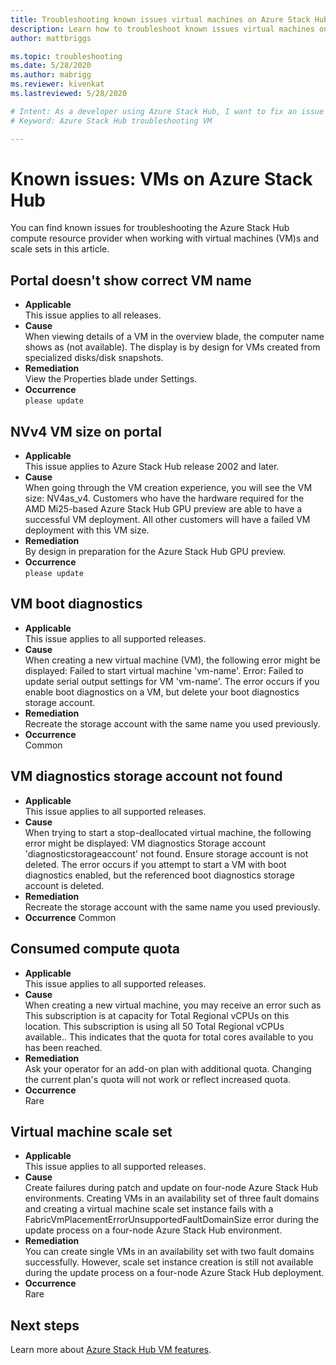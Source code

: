 ```yaml
---
title: Troubleshooting known issues virtual machines on Azure Stack Hub
description: Learn how to troubleshoot known issues virtual machines on Azure Stack Hub
author: mattbriggs

ms.topic: troubleshooting
ms.date: 5/28/2020
ms.author: mabrigg
ms.reviewer: kivenkat
ms.lastreviewed: 5/28/2020

# Intent: As a developer using Azure Stack Hub, I want to fix an issue I encounter when creating or managing my VM so that my users can use my VM or service delivered by the stack.
# Keyword: Azure Stack Hub troubleshooting VM

---
```


# Known issues: VMs on Azure Stack Hub

You can find known issues for troubleshooting the Azure Stack Hub compute resource provider when working with virtual machines (VM)s and scale sets in this article.

## Portal doesn't show correct VM name
- **Applicable**  
    This issue applies to all releases.  
- **Cause**  
    When viewing details of a VM in the overview blade, the computer name shows as (not available). The display is by design for VMs created from specialized disks/disk snapshots.  
- **Remediation**  
    View the Properties blade under Settings.  
- **Occurrence**  
    `please update`  

## NVv4 VM size on portal
- **Applicable**  
    This issue applies to Azure Stack Hub release 2002 and later.  
- **Cause**  
    When going through the VM creation experience, you will see the VM size: NV4as_v4. Customers who have the hardware required for the AMD Mi25-based Azure Stack Hub GPU preview are able to have a successful VM deployment. All other customers will have a failed VM deployment with this VM size.  
- **Remediation**  
    By design in preparation for the Azure Stack Hub GPU preview.  
- **Occurrence**  
    `please update`  

## VM boot diagnostics
- **Applicable**  
    This issue applies to all supported releases.  
- **Cause**  
    When creating a new virtual machine (VM), the following error might be displayed: Failed to start virtual machine 'vm-name'. Error: Failed to update serial output settings for VM 'vm-name'. The error occurs if you enable boot diagnostics on a VM, but delete your boot diagnostics storage account.  
- **Remediation**  
    Recreate the storage account with the same name you used previously.
- **Occurrence**  
    Common  

## VM diagnostics storage account not found
- **Applicable**  
    This issue applies to all supported releases.  
- **Cause**  
    When trying to start a stop-deallocated virtual machine, the following error might be displayed: VM diagnostics Storage account 'diagnosticstorageaccount' not found. Ensure storage account is not deleted. The error occurs if you attempt to start a VM with boot diagnostics enabled, but the referenced boot diagnostics storage account is deleted.  
- **Remediation**  
    Recreate the storage account with the same name you used previously.  
- **Occurrence**
    Common  

## Consumed compute quota
- **Applicable**  
    This issue applies to all supported releases.  
- **Cause**   
    When creating a new virtual machine, you may receive an error such as This subscription is at capacity for Total Regional vCPUs on this location. This subscription is using all 50 Total Regional vCPUs available.. This indicates that the quota for total cores available to you has been reached.  
- **Remediation**  
    Ask your operator for an add-on plan with additional quota. Changing the current plan's quota will not work or reflect increased quota.
- **Occurrence**  
    Rare  

## Virtual machine scale set

-  **Applicable**  
    This issue applies to all supported releases.  
- **Cause**  
    Create failures during patch and update on four-node Azure Stack Hub environments. Creating VMs in an availability set of three fault domains and creating a virtual machine scale set instance fails with a FabricVmPlacementErrorUnsupportedFaultDomainSize error during the update process on a four-node Azure Stack Hub environment.  
- **Remediation**  
    You can create single VMs in an availability set with two fault domains successfully. However, scale set instance creation is still not available during the update process on a four-node Azure Stack Hub deployment.  
- **Occurrence**  
    Rare  

## Next steps

Learn more about [Azure Stack Hub VM features](azure-stack-vm-considerations.md).
